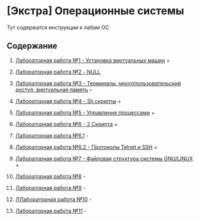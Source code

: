 # [Экстра] Операционные системы

Тут содержатся инструкции к лабам ОС


## Содержание

1. [Лабораторная работа №1 - Установка виртуальных машин](./lab1/README.md) +

2. [Лабораторная работа №2 - NULL](./lab2/README.md)

3. [Лабораторная работа №3 - Терминалы, многопользовательский доступ, виртуальная память](./lab3/README.md) **-**

4. [Лабораторная работа №4 - Sh скрипты](./lab4/README.md) +

5. [Лабораторная работа №5 - Управление процессами](./lab5/README.md) +

6. [Лабораторная работа №6 - 2 Скрипта](./lab6/README.md) +

7. [Лабораторная работа №6.1](./lab6_1/README.md) -

8. [Лабораторная работа №6.2 - Протоколы Telnet и SSH](./lab6_2/README.md) +

9. [Лабораторная работа №7 - Файловая структура системы GNU/LINUX](./lab7_new/README.md) +

10. [Лабораторная работа №8](./lab8/README.md) -

11. [Лабораторная работа №9](./lab9/README.md) -

12. [ЛЛабораторная работа №10](./lab10/README.md) -

13. [Лабораторная работа №11](./lab11/README.md) -
